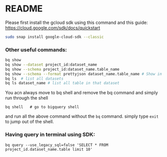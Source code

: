 # README

Please first install the gcloud sdk using this command and this guide: https://cloud.google.com/sdk/docs/quickstart
```bash
sudo snap install google-cloud-sdk --classic
```

### Other useful commands:

```bash
bq show
bq show --dataset project_id:dataset_name
bq show --schema project_id:dataset_name.table_name
bq show --schema --format prettyjson dataset_name.table_name # Show in json format
bq ls  # list all datasets
bq ls dataset_name # list all table in that dataset
```

You acn always move to bq shell and remove the bq command and simply run through the shell

```shell
bq shell   # go to bigquery shell
```
and run all the above command without the ```bq``` command.
simply type ```exit``` to jump out of the shell.


### Having query in terminal using SDK:

```shell
bq query --use_legacy_sql=false 'SELECT * FROM project_id.dataset_name.table limit 10'
```
